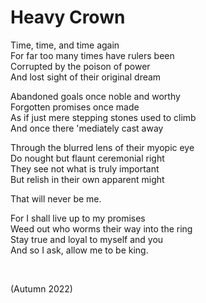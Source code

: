 # Heavy Crown

Time, time, and time again  
For far too many times have rulers been  
Corrupted by the poison of power  
And lost sight of their original dream

Abandoned goals once noble and worthy  
Forgotten promises once made  
As if just mere stepping stones used to climb  
And once there 'mediately cast away

Through the blurred lens of their myopic eye  
Do nought but flaunt ceremonial right  
They see not what is truly important  
But relish in their own apparent might

That will never be me.

For I shall live up to my promises  
Weed out who worms their way into the ring  
Stay true and loyal to myself and you  
And so I ask, allow me to be king.

<br>

(Autumn 2022)